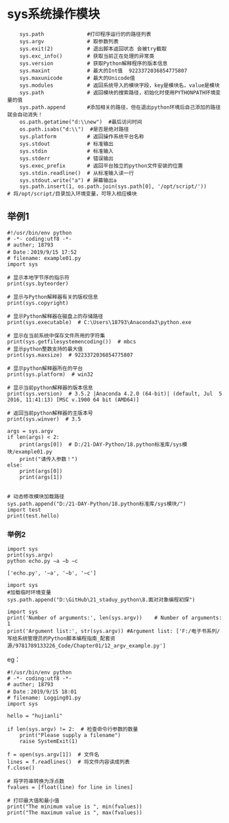 # sys系统操作模块
        sys.path              #打印程序运行的的路径列表
        sys.argv              # 取参数列表
        sys.exit(2)           # 退出脚本返回状态 会被try截取
        sys.exc_info()        # 获取当前正在处理的异常类
        sys.version           # 获取Python解释程序的版本信息
        sys.maxint            # 最大的Int值  9223372036854775807
        sys.maxunicode        # 最大的Unicode值
        sys.modules           # 返回系统导入的模块字段，key是模块名，value是模块
        sys.path              # 返回模块的搜索路径，初始化时使用PYTHONPATH环境变量的值
		sys.path.append       #添加相关的路径，但在退出python环境后自己添加的路径就会自动消失！
		os.path.getatime("d:\\new")  #最后访问时间
		os.path.isabs("d:\\")  #是否是绝对路径
        sys.platform          # 返回操作系统平台名称
        sys.stdout            # 标准输出
        sys.stdin             # 标准输入
        sys.stderr            # 错误输出
        sys.exec_prefix       # 返回平台独立的python文件安装的位置
        sys.stdin.readline()  # 从标准输入读一行
        sys.stdout.write("a") # 屏幕输出a
        sys.path.insert(1, os.path.join(sys.path[0], '/opt/script/'))     # 将/opt/script/目录加入环境变量，可导入相应模块

## 举例1
``` 
#!/usr/bin/env python
# -*- coding:utf8 -*-
# auther; 18793
# Date：2019/9/15 17:52
# filename: example01.py
import sys

# 显示本地字节序的指示符
print(sys.byteorder)

# 显示与Python解释器有关的版权信息
print(sys.copyright)

# 显示Python解释器在磁盘上的存储路径
print(sys.executable)  # C:\Users\18793\Anaconda3\python.exe

# 显示在当前系统中保存文件所用的字符集
print(sys.getfilesystemencoding())  # mbcs
# 显示python整数支持的最大值
print(sys.maxsize)  # 9223372036854775807

# 显示python解释器所在的平台
print(sys.platform)  # win32

# 显示当前python解释器的版本信息
print(sys.version)  # 3.5.2 |Anaconda 4.2.0 (64-bit)| (default, Jul  5 2016, 11:41:13) [MSC v.1900 64 bit (AMD64)]

# 返回当前python解释器的主版本号
print(sys.winver)  # 3.5

args = sys.argv
if len(args) < 2:
    print(args[0])  # D:/21-DAY-Python/18.python标准库/sys模块/example01.py
    print("请传入参数！")
else:
    print(args[0])
    print(args[1])


# 动态修改模块加载路径
sys.path.append("D:/21-DAY-Python/18.python标准库/sys模块/")
import test
print(test.hello)
```

### 举例2

```
import sys 
print(sys.argv) 
python echo.py −a −b −c 

['echo.py', '−a', '−b', '−c']
```

``` 
import sys
#加载临时环境变量
sys.path.append("D:\GitHub\21_staduy_python\8.面对对象编程初探")
```

``` 
import sys
print('Number of arguments:', len(sys.argv))    # Number of arguments: 1
print('Argument list:', str(sys.argv)) #Argument list: ['F:/电子书系列/写给系统管理员的Python脚本编程指南_配套资源/9781789133226_Code/Chapter01/12_argv_example.py']
```


eg：
```  
#!/usr/bin/env python
# -*- coding:utf8 -*-
# auther; 18793
# Date：2019/9/15 18:01
# filename: Logging01.py
import sys

hello = "hujianli"

if len(sys.argv) != 2:  # 检查命令行参数的数量
    print("Please supply a filename")
    raise SystemExit(1)

f = open(sys.argv[1])  # 文件名
lines = f.readlines()  # 将文件内容读成列表
f.close()

# 将字符串转换为浮点数
fvalues = [float(line) for line in lines]

# 打印最大值和最小值
print("The minimum value is ", min(fvalues))
print("The maximum value is ", max(fvalues))
```